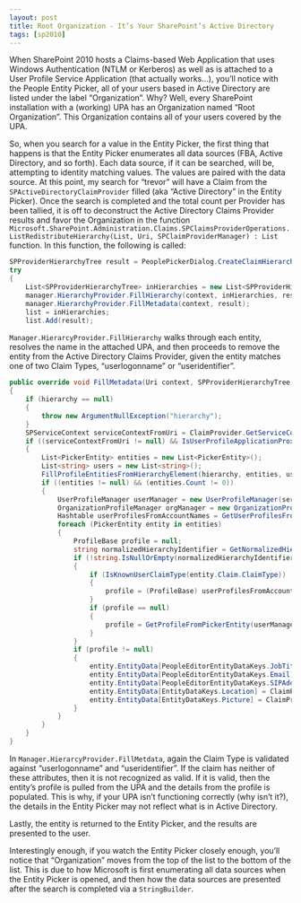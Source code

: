 ```yaml
---
layout: post
title: Root Organization - It’s Your SharePoint’s Active Directory
tags: [sp2010]
---
```


When SharePoint 2010 hosts a Claims-based Web Application that uses Windows Authentication (NTLM or Kerberos) as well as is attached to a User Profile Service Application (that actually works…), you’ll notice with the People Entity Picker, all of your users based in Active Directory are listed under the label “Organization”.  Why?  Well, every SharePoint installation with a (working) UPA has an Organization named “Root Organization”.  This Organization contains all of your users covered by the UPA.

So, when you search for a value in the Entity Picker, the first thing that happens is that the Entity Picker enumerates all data sources (FBA, Active Directory, and so forth).  Each data source, if it can be searched, will be, attempting to identity matching values.  The values are paired with the data source.  At this point, my search for “trevor” will have a Claim from the `SPActiveDirectoryClaimProvider` filled (aka “Active Directory” in the Entity Picker).  Once the search is completed and the total count per Provider has been tallied, it is off to deconstruct the Active Directory Claims Provider results and favor the Organization in the function `Microsoft.SharePoint.Administration.Claims.SPClaimsProviderOperations.ListRedistributeHierarchy(List, Uri, SPClaimProviderManager) : List` function.  In this function, the following is called:

```csharp
SPProviderHierarchyTree result = PeoplePickerDialog.CreateClaimHierarchyProviderTree(manager.HierarchyProvider);
try
{
    List<SPProviderHierarchyTree> inHierarchies = new List<SPProviderHierarchyTree>(list);
    manager.HierarchyProvider.FillHierarchy(context, inHierarchies, result);
    manager.HierarchyProvider.FillMetadata(context, result);
    list = inHierarchies;
    list.Add(result);
```

`Manager.HierarcyProvider.FillHierarchy` walks through each entity, resolves the name in the attached UPA, and then proceeds to remove the entity from the Active Directory Claims Provider, given the entity matches one of two Claim Types, “userlogonname” or “useridentifier”.

```csharp
public override void FillMetadata(Uri context, SPProviderHierarchyTree hierarchy)
{
    if (hierarchy == null)
    {
        throw new ArgumentNullException("hierarchy");
    }
    SPServiceContext serviceContextFromUri = ClaimProvider.GetServiceContextFromUri(context);
    if ((serviceContextFromUri != null) && IsUserProfileApplicationProxyAvailableForContext(serviceContextFromUri))
    {
        List<PickerEntity> entities = new List<PickerEntity>();
        List<string> users = new List<string>();
        FillProfileEntitiesFromHierarchyElement(hierarchy, entities, users);
        if ((entities != null) && (entities.Count != 0))
        {
            UserProfileManager userManager = new UserProfileManager(serviceContextFromUri);
            OrganizationProfileManager orgManager = new OrganizationProfileManager(serviceContextFromUri);
            Hashtable userProfilesFromAccountNames = GetUserProfilesFromAccountNames(userManager, users);
            foreach (PickerEntity entity in entities)
            {
                ProfileBase profile = null;
                string normalizedHierarchyIdentifier = GetNormalizedHierarchyIdentifier(entity.HierarchyIdentifier);
                if (!string.IsNullOrEmpty(normalizedHierarchyIdentifier))
                {
                    if (IsKnownUserClaimType(entity.Claim.ClaimType))
                    {
                        profile = (ProfileBase) userProfilesFromAccountNames[normalizedHierarchyIdentifier];
                    }
                    if (profile == null)
                    {
                        profile = GetProfileFromPickerEntity(userManager, orgManager, entity);
                    }
                }
                if (profile != null)
                {
                    entity.EntityData[PeopleEditorEntityDataKeys.JobTitle] = ClaimProvider.GetProfileValue(profile, "Title");
                    entity.EntityData[PeopleEditorEntityDataKeys.Email] = ClaimProvider.GetProfileValue(profile, "WorkEmail");
                    entity.EntityData[PeopleEditorEntityDataKeys.SIPAddress] = ClaimProvider.GetProfileValue(profile, "SPS-SipAddress");
                    entity.EntityData[EntityDataKeys.Location] = ClaimProvider.GetProfileValue(profile, "SPS-Location");
                    entity.EntityData[EntityDataKeys.Picture] = ClaimProvider.GetProfileValue(profile, "PictureURL");
                }
			}
		}
	}
}
```

In `Manager.HierarcyProvider.FillMetdata`, again the Claim Type is validated against “userlogonname” and “useridentifier”.  If the claim has neither of these attributes, then it is not recognized as valid.  If it is valid, then the entity’s profile is pulled from the UPA and the details from the profile is populated.  This is why, if your UPA isn’t functioning correctly (why isn’t it?), the details in the Entity Picker may not reflect what is in Active Directory.

Lastly, the entity is returned to the Entity Picker, and the results are presented to the user.

Interestingly enough, if you watch the Entity Picker closely enough, you’ll notice that “Organization” moves from the top of the list to the bottom of the list.  This is due to how Microsoft is first enumerating all data sources when the Entity Picker is opened, and then how the data sources are presented after the search is completed via a `StringBuilder`.